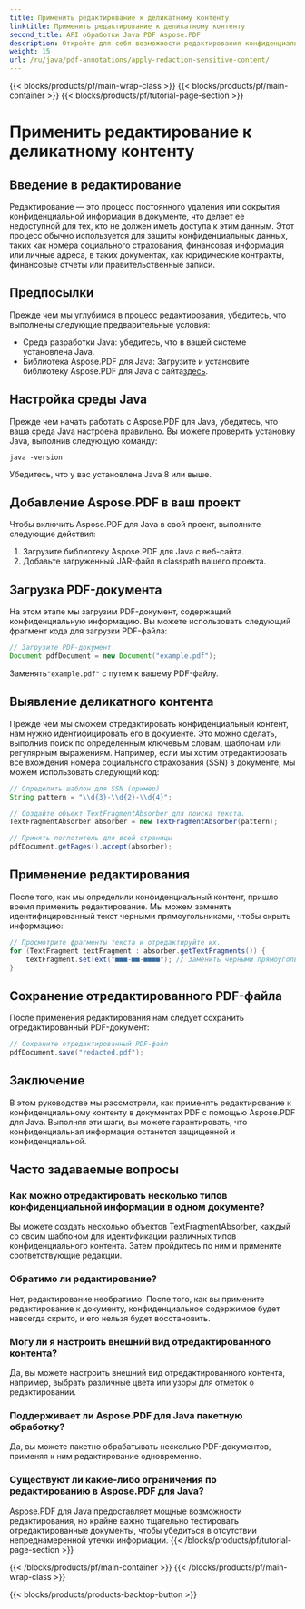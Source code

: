 ```yaml
---
title: Применить редактирование к деликатному контенту
linktitle: Применить редактирование к деликатному контенту
second_title: API обработки Java PDF Aspose.PDF
description: Откройте для себя возможности редактирования конфиденциального контента в PDF-файлах с помощью Aspose.PDF для Java.
weight: 15
url: /ru/java/pdf-annotations/apply-redaction-sensitive-content/
---
```


{{< blocks/products/pf/main-wrap-class >}}
{{< blocks/products/pf/main-container >}}
{{< blocks/products/pf/tutorial-page-section >}}

# Применить редактирование к деликатному контенту


## Введение в редактирование

Редактирование — это процесс постоянного удаления или сокрытия конфиденциальной информации в документе, что делает ее недоступной для тех, кто не должен иметь доступа к этим данным. Этот процесс обычно используется для защиты конфиденциальных данных, таких как номера социального страхования, финансовая информация или личные адреса, в таких документах, как юридические контракты, финансовые отчеты или правительственные записи.

## Предпосылки

Прежде чем мы углубимся в процесс редактирования, убедитесь, что выполнены следующие предварительные условия:

- Среда разработки Java: убедитесь, что в вашей системе установлена Java.
-  Библиотека Aspose.PDF для Java: Загрузите и установите библиотеку Aspose.PDF для Java с сайта[здесь](https://releases.aspose.com/pdf/java/).


## Настройка среды Java

Прежде чем начать работать с Aspose.PDF для Java, убедитесь, что ваша среда Java настроена правильно. Вы можете проверить установку Java, выполнив следующую команду:

```java -version```

Убедитесь, что у вас установлена Java 8 или выше.

## Добавление Aspose.PDF в ваш проект

Чтобы включить Aspose.PDF для Java в свой проект, выполните следующие действия:

1. Загрузите библиотеку Aspose.PDF для Java с веб-сайта.
2. Добавьте загруженный JAR-файл в classpath вашего проекта.

## Загрузка PDF-документа

На этом этапе мы загрузим PDF-документ, содержащий конфиденциальную информацию. Вы можете использовать следующий фрагмент кода для загрузки PDF-файла:

```java
// Загрузите PDF-документ
Document pdfDocument = new Document("example.pdf");
```

 Заменять`"example.pdf"` с путем к вашему PDF-файлу.

## Выявление деликатного контента

Прежде чем мы сможем отредактировать конфиденциальный контент, нам нужно идентифицировать его в документе. Это можно сделать, выполнив поиск по определенным ключевым словам, шаблонам или регулярным выражениям. Например, если мы хотим отредактировать все вхождения номера социального страхования (SSN) в документе, мы можем использовать следующий код:

```java
// Определить шаблон для SSN (пример)
String pattern = "\\d{3}-\\d{2}-\\d{4}";

// Создайте объект TextFragmentAbsorber для поиска текста.
TextFragmentAbsorber absorber = new TextFragmentAbsorber(pattern);

// Принять поглотитель для всей страницы
pdfDocument.getPages().accept(absorber);
```

## Применение редактирования

После того, как мы определили конфиденциальный контент, пришло время применить редактирование. Мы можем заменить идентифицированный текст черными прямоугольниками, чтобы скрыть информацию:

```java
// Просмотрите фрагменты текста и отредактируйте их.
for (TextFragment textFragment : absorber.getTextFragments()) {
    textFragment.setText("■■■-■■-■■■■"); // Заменить черными прямоугольниками
}
```

## Сохранение отредактированного PDF-файла

После применения редактирования нам следует сохранить отредактированный PDF-документ:

```java
// Сохраните отредактированный PDF-файл
pdfDocument.save("redacted.pdf");
```

## Заключение

В этом руководстве мы рассмотрели, как применять редактирование к конфиденциальному контенту в документах PDF с помощью Aspose.PDF для Java. Выполняя эти шаги, вы можете гарантировать, что конфиденциальная информация останется защищенной и конфиденциальной.

## Часто задаваемые вопросы

### Как можно отредактировать несколько типов конфиденциальной информации в одном документе?

Вы можете создать несколько объектов TextFragmentAbsorber, каждый со своим шаблоном для идентификации различных типов конфиденциального контента. Затем пройдитесь по ним и примените соответствующие редакции.

### Обратимо ли редактирование?

Нет, редактирование необратимо. После того, как вы примените редактирование к документу, конфиденциальное содержимое будет навсегда скрыто, и его нельзя будет восстановить.

### Могу ли я настроить внешний вид отредактированного контента?

Да, вы можете настроить внешний вид отредактированного контента, например, выбрать различные цвета или узоры для отметок о редактировании.

### Поддерживает ли Aspose.PDF для Java пакетную обработку?

Да, вы можете пакетно обрабатывать несколько PDF-документов, применяя к ним редактирование одновременно.

### Существуют ли какие-либо ограничения по редактированию в Aspose.PDF для Java?

Aspose.PDF для Java предоставляет мощные возможности редактирования, но крайне важно тщательно тестировать отредактированные документы, чтобы убедиться в отсутствии непреднамеренной утечки информации.
{{< /blocks/products/pf/tutorial-page-section >}}

{{< /blocks/products/pf/main-container >}}
{{< /blocks/products/pf/main-wrap-class >}}

{{< blocks/products/products-backtop-button >}}
